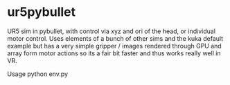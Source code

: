 # ur5pybullet
UR5 sim in pybullet, with control via xyz and ori of the head, or individual motor control. Uses elements of a bunch of other sims and the kuka default example but has a very simple gripper / images rendered through GPU and array form motor actions so its a fair bit faster and thus works really well in VR.

Usage
python env.py
